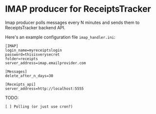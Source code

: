 # IMAP producer for ReceiptsTracker

Imap producer polls messages every N minutes and sends them to ReceiptsTracker
backend API.

Here's an example configuration file `imap_handler.ini`:

	[IMAP]
	login_name=myreceiptslogin
	password=thisisverysecret
	folder=receipts
	server_address=imap.emailprovider.com

	[Messages]
	delete_after_n_days=30

	[Receipts_api]
	server_address=http://localhost:5555

TODO:

	[ ] Polling (or just use cron?)
